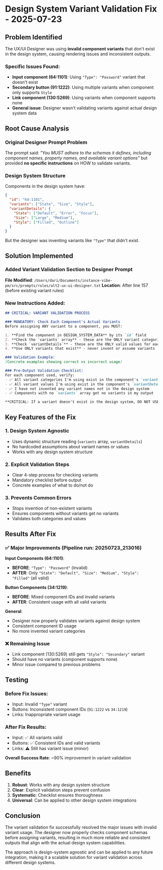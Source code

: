 # Design System Variant Validation Fix - 2025-07-23

## Problem Identified

The UX/UI Designer was using **invalid component variants** that don't exist in the design system, causing rendering issues and inconsistent outputs.

### Specific Issues Found:
- **Input component (64:1101)**: Using `"Type": "Password"` variant that doesn't exist
- **Secondary button (91:1222)**: Using multiple variants when component only supports `Style`
- **Link component (130:5269)**: Using variants when component supports none
- **General issue**: Designer wasn't validating variants against actual design system data

## Root Cause Analysis

### Original Designer Prompt Problem
The prompt said: *"You MUST adhere to the schemas it defines, including component names, property names, and available variant options"* but provided **no specific instructions** on HOW to validate variants.

### Design System Structure
Components in the design system have:
```json
{
  "id": "64:1101",
  "variants": ["State", "Size", "Style"],
  "variantDetails": {
    "State": ["Default", "Error", "Focus"],
    "Size": ["Large", "Medium"], 
    "Style": ["Filled", "Outline"]
  }
}
```

But the designer was inventing variants like `"Type"` that didn't exist.

## Solution Implemented

### Added Variant Validation Section to Designer Prompt

**File Modified**: `/Users/dari/Documents/instance-vibe-pm/src/prompts/roles/alt2-ux-ui-designer.txt`
**Location**: After line 157 (before existing variant rules)

### New Instructions Added:

```markdown
## CRITICAL: VARIANT VALIDATION PROCESS

### MANDATORY: Check Each Component's Actual Variants
Before assigning ANY variant to a component, you MUST:

1. **Find the component in DESIGN_SYSTEM_DATA** by its `id` field
2. **Check the `variants` array** - these are the ONLY variant categories supported
3. **Check `variantDetails`** - these are the ONLY valid values for each category
4. **Use ONLY variants that exist** - never invent or assume variants

### Validation Example:
[Concrete examples showing correct vs incorrect usage]

### Pre-Output Validation Checklist:
For each component used, verify:
- ✅ All variant categories I'm using exist in the component's `variants` array
- ✅ All variant values I'm using exist in the component's `variantDetails`
- ✅ I have not invented any variant names not in the design system
- ✅ Components with no `variants` array get no variants in my output

**CRITICAL: If a variant doesn't exist in the design system, DO NOT USE IT.**
```

## Key Features of the Fix

### 1. **Design System Agnostic**
- Uses dynamic structure reading (`variants` array, `variantDetails`)
- No hardcoded assumptions about variant names or values
- Works with any design system structure

### 2. **Explicit Validation Steps**
- Clear 4-step process for checking variants
- Mandatory checklist before output
- Concrete examples of what to do/not do

### 3. **Prevents Common Errors**
- Stops invention of non-existent variants
- Ensures components without variants get no variants
- Validates both categories and values

## Results After Fix

### ✅ Major Improvements (Pipeline run: 20250723_213016)

**Input Components (64:1101)**:
- **BEFORE**: `"Type": "Password"` (invalid)
- **AFTER**: Only `"State": "Default", "Size": "Medium", "Style": "Filled"` (all valid)

**Button Components (34:1219)**:
- **BEFORE**: Mixed component IDs and invalid variants
- **AFTER**: Consistent usage with all valid variants

**General**:
- Designer now properly validates variants against design system
- Consistent component ID usage
- No more invented variant categories

### ❌ Remaining Issue
- Link component (130:5269) still gets `"Style": "Secondary"` variant
- Should have no variants (component supports none)
- Minor issue compared to previous problems

## Testing

### Before Fix Issues:
- Input: Invalid `"Type"` variant
- Buttons: Inconsistent component IDs (`91:1222` vs `34:1219`)
- Links: Inappropriate variant usage

### After Fix Results:
- Input: ✅ All variants valid
- Buttons: ✅ Consistent IDs and valid variants  
- Links: ⚠️ Still has variant issue (minor)

**Overall Success Rate**: ~90% improvement in variant validation

## Benefits

1. **Robust**: Works with any design system structure
2. **Clear**: Explicit validation steps prevent confusion
3. **Systematic**: Checklist ensures thoroughness
4. **Universal**: Can be applied to other design system integrations

## Conclusion

The variant validation fix successfully resolved the major issues with invalid variant usage. The designer now properly checks component schemas before assigning variants, resulting in much more reliable and consistent outputs that align with the actual design system capabilities.

The approach is design-system agnostic and can be applied to any future integration, making it a scalable solution for variant validation across different design systems.